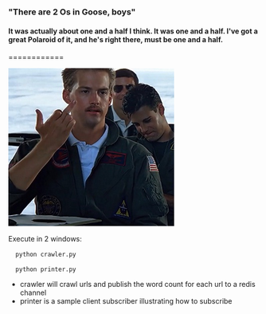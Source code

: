 ### "There are 2 Os in Goose, boys"
#### It was actually about one and a half I think. It was one and a half. I've got a great Polaroid of it, and he's right there, must be one and a half. 
============

<img style="height:10%;width:auto;" src="img/goose-finger.png">

Execute in 2 windows:

``` shell
  python crawler.py
```

``` shell
  python printer.py
```

* crawler will crawl urls and publish the word count for each url to a redis channel
* printer is a sample client subscriber illustrating how to subscribe
